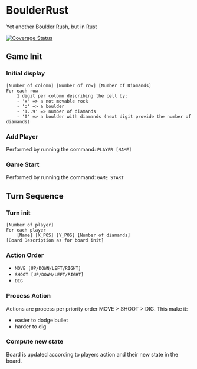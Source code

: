 # BoulderRust
Yet another Boulder Rush, but in Rust

[![Coverage Status](https://coveralls.io/repos/github/rlejeune74/BoulderRust/badge.svg?branch=master)](https://coveralls.io/github/rlejeune74/BoulderRust?branch=master)

## Game Init

### Initial display

````
[Number of colomn] [Number of row] [Number of Diamands]
For each row
    1 digit per colomn describing the cell by:
    - 'x' => a not movable rock
    - 'o' => a boulder
    - '1..9' => number of diamands
    - '0' => a boulder with diamands (next digit provide the number of diamands)
````

### Add Player

Performed by running the command:
`PLAYER [NAME]`

### Game Start

Performed by running the command:
`GAME START`

## Turn Sequence

### Turn init
````
[Number of player]
For each player
    [Name] [X_POS] [Y_POS] [Number of diamands]
[Board Description as for board init]
````

### Action Order

- `MOVE [UP/DOWN/LEFT/RIGHT]`
- `SHOOT [UP/DOWN/LEFT/RIGHT]`
- `DIG`

### Process Action

Actions are process per priority order MOVE > SHOOT > DIG.
This make it:
- easier to dodge bullet
- harder to dig

### Compute new state

Board is updated according to players action and their new state in the board.